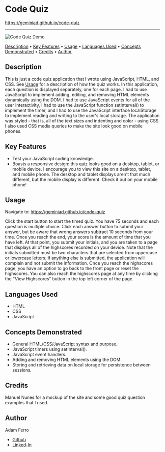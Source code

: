 # Code Quiz

<https://geminiad.github.io/code-quiz>

------------------------------------------------------

![Code Quiz Demo](./assets/images/code-quiz-demo.gif)

<a href="#description">Description</a> •
<a href="#key-features">Key Features</a> •
<a href="#usage">Usage</a> •
<a href="#languages-used">Languages Used</a> •
<a href="#concepts-demonstrated">Concepts Demonstrated</a> •
<a href="#credits">Credits</a> •
<a href="#author">Author</a>

## Description

This is just a code quiz application that I wrote using JavaScript, HTML, and CSS. See <a href="#usage">Usage</a> for a description of how the quiz works. In this application, each question is displayed separately, one for each page. I had to use JavaScript to implement adding, editing, and removing HTML elements dynamically using the DOM. I had to use JavaScript events for all of the user interactivity, I had to use the JavaScript function setInterval() to implement the timer, and I had to use the JavaScript interface localStorage to implement reading and writing to the user's local storage. The application was styled - that is, all of the text sizes and indenting and color - using CSS. I also used CSS media queries to make the site look good on mobile phones.

## Key Features

- Test your JavaScript coding knowledge.
- Boasts a responsive design: this quiz looks good on a desktop, tablet, or mobile device. I encourage you to view this site on a desktop, tablet, and mobile phone. The desktop and tablet displays aren't that much different, but the mobile display is different. Check it out on your mobile phone!

## Usage

Navigate to: <https://geminiad.github.io/code-quiz>

Click the start button to start the timed quiz. You have 75 seconds and each question is multiple choice. Click each answer button to submit your answer, but be aware that wrong answers subtract 10 seconds from your time. Once you reach the end, your score is the amount of time that you have left. At that point, you submit your initials, and you are taken to a page that displays all of the highscores recorded on your device. Note that the initials submitted must be two characters that are selected from uppercase or lowercase letters; if anything else is submitted, the application will complain and not submit the information. Once you reach the highscores page, you have an option to go back to the front page or reset the highscores. You can also reach the highscores page at any time by clicking the "View Highscores" button in the top left corner of the page.

## Languages Used

- HTML
- CSS
- JavaScript

## Concepts Demonstrated

- General HTML/CSS/JavaScript syntax and purpose.
- JavaScript timers using setInterval().
- JavaScript event handlers.
- Adding and removing HTML elements using the DOM.
- Storing and retrieving data on local storage for persistence between sessions.

## Credits

Manuel Nunes for a mockup of the site and some good quiz question examples that I used.

## Author

Adam Ferro
- [Github](https://github.com/GeminiAd)
- [Linked-In](https://www.linkedin.com/in/adam-ferro)